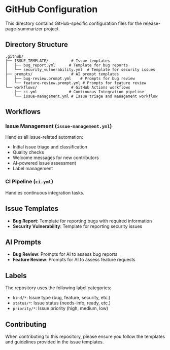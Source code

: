 # GitHub Configuration

This directory contains GitHub-specific configuration files for the release-page-summarizer project.

## Directory Structure

```
.github/
├── ISSUE_TEMPLATE/          # Issue templates
│   ├── bug_report.yml      # Template for bug reports
│   └── security_vulnerability.yml  # Template for security issues
├── prompts/                 # AI prompt templates
│   ├── bug-review.prompt.yml    # Prompts for bug review
│   └── feature-review.prompt.yml # Prompts for feature review
└── workflows/               # GitHub Actions workflows
    ├── ci.yml              # Continuous Integration pipeline
    └── issue-management.yml # Issue triage and management workflow
```

## Workflows

### Issue Management (`issue-management.yml`)
Handles all issue-related automation:
- Initial issue triage and classification
- Quality checks
- Welcome messages for new contributors
- AI-powered issue assessment
- Label management

### CI Pipeline (`ci.yml`)
Handles continuous integration tasks.

## Issue Templates
- **Bug Report**: Template for reporting bugs with required information
- **Security Vulnerability**: Template for reporting security issues

## AI Prompts
- **Bug Review**: Prompts for AI to assess bug reports
- **Feature Review**: Prompts for AI to assess feature requests

## Labels
The repository uses the following label categories:
- `kind/*`: Issue type (bug, feature, security, etc.)
- `status/*`: Issue status (needs-info, ready, etc.)
- `priority/*`: Issue priority (high, medium, low)

## Contributing
When contributing to this repository, please ensure you follow the templates and guidelines provided in the issue templates.
